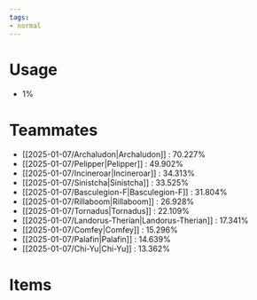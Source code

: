 ```yaml
---
tags:
- normal
---
```

# Usage
- 1%
# Teammates
- [[2025-01-07/Archaludon|Archaludon]] : 70.227%
- [[2025-01-07/Pelipper|Pelipper]] : 49.902%
- [[2025-01-07/Incineroar|Incineroar]] : 34.313%
- [[2025-01-07/Sinistcha|Sinistcha]] : 33.525%
- [[2025-01-07/Basculegion-F|Basculegion-F]] : 31.804%
- [[2025-01-07/Rillaboom|Rillaboom]] : 26.928%
- [[2025-01-07/Tornadus|Tornadus]] : 22.109%
- [[2025-01-07/Landorus-Therian|Landorus-Therian]] : 17.341%
- [[2025-01-07/Comfey|Comfey]] : 15.296%
- [[2025-01-07/Palafin|Palafin]] : 14.639%
- [[2025-01-07/Chi-Yu|Chi-Yu]] : 13.362%
# Items